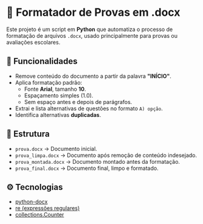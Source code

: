 # 📝 Formatador de Provas em .docx

Este projeto é um script em **Python** que automatiza o processo de formatação de arquivos `.docx`, usado principalmente para provas ou avaliações escolares.

## 🚀 Funcionalidades
- Remove conteúdo do documento a partir da palavra **"INÍCIO"**.
- Aplica formatação padrão:
  - Fonte **Arial**, tamanho **10**.
  - Espaçamento simples (1.0).
  - Sem espaço antes e depois de parágrafos.
- Extrai e lista alternativas de questões no formato `A) opção`.
- Identifica alternativas **duplicadas**.

## 📂 Estrutura
- `prova.docx` → Documento inicial.
- `prova_limpa.docx` → Documento após remoção de conteúdo indesejado.
- `prova_montada.docx` → Documento montado antes da formatação.
- `prova_final.docx` → Documento final, limpo e formatado.

## ⚙️ Tecnologias
- [python-docx](https://python-docx.readthedocs.io/en/latest/)  
- [re (expressões regulares)](https://docs.python.org/3/library/re.html)  
- [collections.Counter](https://docs.python.org/3/library/collections.html#collections.Counter)
